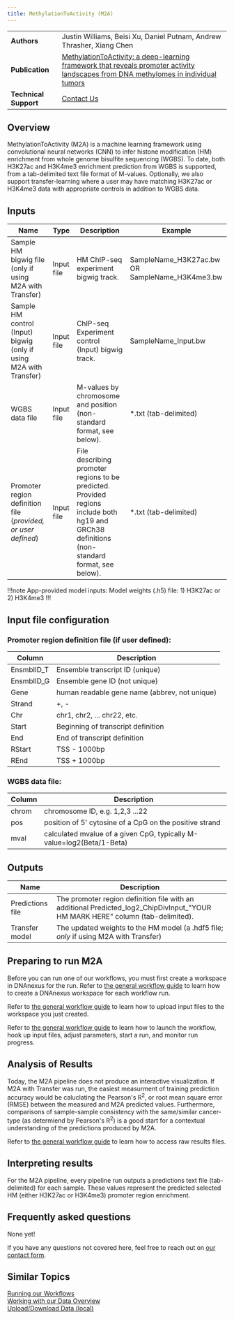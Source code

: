 ```yaml
---
title: MethylationToActivity (M2A)
---
```


|                       |                                                                                                                                                                                                                    |
| --------------------- | ------------------------------------------------------------------------------------------------------------------------------------------------------------------------------------------------------------------ |
| **Authors**           | Justin Williams, Beisi Xu, Daniel Putnam, Andrew Thrasher, Xiang Chen                                                                                                                                              |
| **Publication**       | [MethylationToActivity: a deep-learning framework that reveals promoter activity landscapes from DNA methylomes in individual tumors](https://genomebiology.biomedcentral.com/articles/10.1186/s13059-020-02220-y) |
| **Technical Support** | [Contact Us](https://stjude.cloud/contact)                                                                                                                                                                         |

## Overview

MethylationToActivity (M2A) is a machine learning framework using convolutional neural networks (CNN) to infer histone modification (HM) enrichment from whole genome bisulfite sequencing (WGBS). To date, both H3K27ac and H3K4me3 enrichment prediction from WGBS is supported, from a tab-delimited text file format of M-values. Optionally, we also support transfer-learning where a user may have matching H3K27ac or H3K4me3 data with appropriate controls in addition to WGBS data.

## Inputs 

| Name                                                               | Type       | Description                                                                                                                                   | Example                                        |
| ------------------------------------------------------------------ | ---------- | --------------------------------------------------------------------------------------------------------------------------------------------- | ---------------------------------------------- |
| Sample HM bigwig file (only if using M2A with Transfer)            | Input file | HM ChIP-seq experiment bigwig track.                                                                                                          | SampleName_H3K27ac.bw OR SampleName_H3K4me3.bw |
| Sample HM control (Input) bigwig (only if using M2A with Transfer) | Input file | ChIP-seq Experiment control (Input) bigwig track.                                                                                             | SampleName_Input.bw                            |
| WGBS data file                                                     | Input file | M-values by chromosome and position (non-standard format, see below).                                                                         | *.txt (tab-delimited)                          |
| Promoter region definition file (*provided, or user defined*)      | Input file | File describing promoter regions to be predicted. Provided regions include both hg19 and GRCh38 definitions (non-standard format, see below). | *.txt (tab-delimited)                          |

!!!note App-provided model inputs:
Model weights (.h5) file: 1) H3K27ac or 2) H3K4me3 
!!!

## Input file configuration

### Promoter region definition file (if user defined):

| Column     | Description                                   |
| ---------- | --------------------------------------------- |
| EnsmblID_T | Ensemble transcript ID (unique)               |
| EnsmblID_G | Ensemble gene ID (not unique)                 |
| Gene       | human readable gene name (abbrev, not unique) |
| Strand     | +, -                                          |
| Chr        | chr1, chr2, ... chr22, etc.                   |
| Start      | Beginning of transcript definition            |
| End        | End of transcript definition                  |
| RStart     | TSS - 1000bp                                  |
| REnd       | TSS + 1000bp                                  |

### WGBS data file:

| Column | Description                                                           |
| ------ | --------------------------------------------------------------------- |
| chrom  | chromosome ID, e.g. 1,2,3 ...22                                       |
| pos    | position of 5' cytosine of a CpG on the positive strand               |
| mval   | calculated mvalue of a given CpG, typically M-value=log2(Beta/1-Beta) |

## Outputs

| Name             | Description                                                                                                                    |
| ---------------- | ------------------------------------------------------------------------------------------------------------------------------ |
| Predictions file | The promoter region definition file with an additional Predicted_log2_ChipDivInput_"YOUR HM MARK HERE" column (tab-delimited). |
| Transfer model   | The updated weights to the HM model (a .hdf5 file; *only* if using M2A with Transfer)                                          |

## Preparing to run M2A

Before you can run one of our workflows, you must first create a workspace in DNAnexus for the run. Refer to [the general workflow guide](../../analyzing-data/running-sj-workflows/#getting-started) to learn how to create a DNAnexus workspace for each workflow run.

Refer to [the general workflow guide](../../analyzing-data/running-sj-workflows/#uploading-files) to learn how to upload input files to the workspace you just created.

Refer to [the general workflow guide](../../analyzing-data/running-sj-workflows/#running-the-workflow) to learn how to launch the workflow, hook up input files, adjust parameters, start a run, and monitor run progress.

## Analysis of Results

Today, the M2A pipeline does not produce an interactive visualization. If M2A with Transfer was run, the easiest measurment of training prediction accuracy would be caluclating the Pearson's R<sup>2</sup>, or root mean square error (RMSE) between the measured and M2A predicted values. Furthermore, comparisons of sample-sample consistency with the same/similar cancer-type (as determiend by Pearson's R<sup>2</sup>) is a good start for a contextual understanding of the predictions produced by M2A.

Refer to [the general workflow guide](../../analyzing-data/running-sj-workflows/#raw-results-files) to learn how to access raw results files.

## Interpreting results

For the M2A pipeline, every pipeline run outputs a predictions text file (tab-delimited) for each sample. These values represent the predicted selected HM (either H3K27ac or H3K4me3) promoter region enrichment. 

## Frequently asked questions

None yet!

If you have any questions not covered here, feel free to reach
out on [our contact form](https://hospital.stjude.org/apps/forms/fb/st-jude-cloud-contact/).

## Similar Topics

[Running our Workflows](../../analyzing-data/running-sj-workflows)  
[Working with our Data Overview](../../managing-data/working-with-our-data)   
[Upload/Download Data (local)](../../managing-data/upload-local)  
